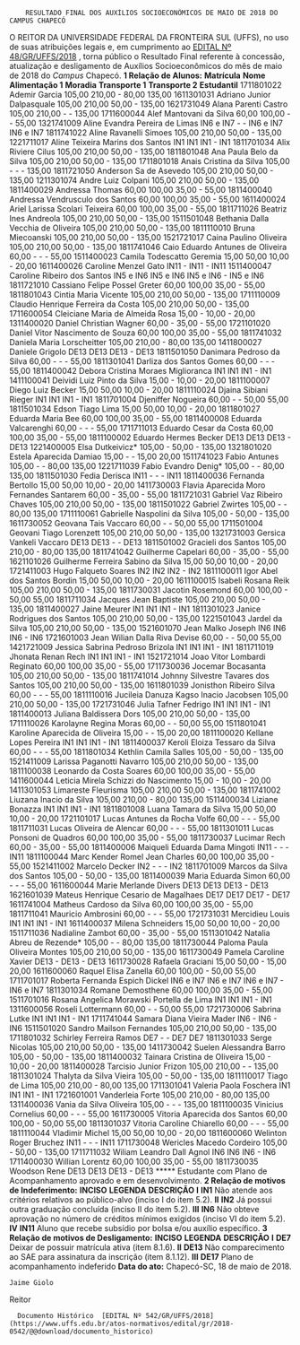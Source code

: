         RESULTADO FINAL DOS AUXÍLIOS SOCIOECONÔMICOS DE MAIO DE 2018 DO CAMPUS CHAPECÓ  

 O REITOR DA UNIVERSIDADE FEDERAL DA FRONTEIRA SUL (UFFS), no uso de suas atribuições legais e, em cumprimento ao [EDITAL Nº 48/GR/UFFS/2018](https://www.uffs.edu.br/atos-normativos/edital/gr/2018-0048)  , torna público o Resultado Final referente à concessão, atualização e desligamento de Auxílios Socioeconômicos do mês de maio de 2018 do *Campus* Chapecó.  **1 Relação de Alunos:**      **Matrícula**    **Nome**    **Alimentação 1**    **Moradia**    **Transporte 1**    **Transporte 2**    **Estudantil**      1711801022   Ademir Garcia   105,00   210,00   -   80,00   135,00     1611301031   Adriano Junior Dalpasquale   105,00   210,00   50,00   -   135,00     1621731049   Alana Parenti Castro   105,00   210,00   -   -   135,00     1711600044   Alef Mantovani da Silva   60,00   100,00   -   -   55,00     1321741009   Aline Evandra Pereira de Limas   IN6 e IN7   -   -   IN6 e IN7   IN6 e IN7     1811741022   Aline Ravanelli Simoes   105,00   210,00   50,00   -   135,00     1221711017   Aline Teixeira Marins dos Santos   IN1   IN1   IN1   -   IN1     1811701034   Alix Riviere Cilus   105,00   210,00   50,00   -   135,00     1811801048   Ana Paula Belo da Silva   105,00   210,00   50,00   -   135,00     1711801018   Anais Cristina da Silva   105,00   -   -   -   135,00     1811721050   Anderson Sa de Asevedo   105,00   210,00   50,00   -   135,00     1211301074   Andre Luiz Colpani   105,00   210,00   50,00   -   135,00     1811400029   Andressa Thomas   60,00   100,00   35,00   -   55,00     1811400040   Andressa Vendrusculo dos Santos   60,00   100,00   35,00   -   55,00     1611400024   Ariel Larissa Scolari Teixeira   60,00   100,00   35,00   -   55,00     1811711026   Beatriz Ines Andreola   105,00   210,00   50,00   -   135,00     1511501048   Bethania Dalla Vecchia de Oliveira   105,00   210,00   50,00   -   135,00     1811110010   Bruna Miecoanski   105,00   210,00   50,00   -   135,00     1521721017   Caina Paulino Oliveira   105,00   210,00   50,00   -   135,00     1811741046   Caio Eduardo Antunes de Oliveira   60,00   -   -   -   55,00     1511400023   Camila Todescatto Geremia   15,00   50,00   10,00   -   20,00     1611400026   Caroline Menzel Gato   IN11   -   IN11   -   IN11     1511400047   Caroline Ribeiro dos Santos   IN5 e IN6   IN5 e IN6   IN5 e IN6   -   IN5 e IN6     1811721010   Cassiano Felipe Possel Greter   60,00   100,00   35,00   -   55,00     1811801043   Cintia Maria Vicente   105,00   210,00   50,00   -   135,00     1711110009   Claudio Henrique Ferreira da Costa   105,00   210,00   50,00   -   135,00     1711600054   Cleiciane Maria de Almeida Rosa   15,00   -   10,00   -   20,00     1311400020   Daniel Christian Wagner   60,00   -   35,00   -   55,00     1721101020   Daniel Vitor Nascimento de Souza   60,00   100,00   35,00   -   55,00     1811741032   Daniela Maria Lorscheitter   105,00   210,00   -   80,00   135,00     1411800027   Daniele Grigolo   DE13   DE13   DE13   -   DE13     1811501050   Danimara Pedroso da Silva   60,00   -   -   -   55,00     1811301041   Darliza dos Santos Gomes   60,00   -   -   -   55,00     1811400042   Debora Cristina Moraes Miglioranca   IN1   IN1   IN1   -   IN1     1411100041   Deividi Luiz Pinto da Silva   15,00   -   10,00   -   20,00     1811100007   Diego Luiz Becker   15,00   50,00   10,00   -   20,00     1811110024   Djaina Sibiani Rieger   IN1   IN1   IN1   -   IN1     1811701004   Djeniffer Nogueira   60,00   -   -   50,00   55,00     1811501034   Edson Tiago Lima   15,00   50,00   10,00   -   20,00     1811801027   Eduarda Maria Bee   60,00   100,00   35,00   -   55,00     1811400008   Eduarda Valcarenghi   60,00   -   -   -   55,00     1711711013   Eduardo Cesar da Costa   60,00   100,00   35,00   -   55,00     1811100002   Eduardo Hermes Becker   DE13   DE13   DE13   -   DE13     1221400005   Elsa Dutkeivicz*   105,00   -   50,00   -   135,00     1321801020   Estela Aparecida Damiao   15,00   -   -   15,00   20,00     1511741023   Fabio Antunes   105,00   -   -   80,00   135,00     1221711039   Fabio Evandro Denig*   105,00   -   -   80,00   135,00     1811501030   Fedia Derisca   IN11   -   -   -   IN11     1811400036   Fernanda Bertollo   15,00   50,00   10,00   -   20,00     1411730003   Flavia Aparecida Moro Fernandes Santarem   60,00   -   35,00   -   55,00     1811721031   Gabriel Vaz Ribeiro Chaves   105,00   210,00   50,00   -   135,00     1811501022   Gabriel Zwirtes   105,00   -   -   80,00   135,00     1711110061   Gabrielle Naspolini da Silva   105,00   -   50,00   -   135,00     1611730052   Geovana Tais Vaccaro   60,00   -   -   50,00   55,00     1711501004   Geovani Tiago Lorenzett   105,00   210,00   50,00   -   135,00     1321731003   Gersica Vankeli Vaccaro   DE13   DE13   -   -   DE13     1811501002   Gracieli dos Santos   105,00   210,00   -   80,00   135,00     1811741042   Guilherme Capelari   60,00   -   35,00   -   55,00     1621101026   Guilherme Ferreira Sabino da Silva   15,00   50,00   10,00   -   20,00     1721411003   Hugo Falqueto Soares   IN2   IN2   IN2   -   IN2     1811100011   Igor Abel dos Santos Bordin   15,00   50,00   10,00   -   20,00     1611100015   Isabeli Rosana Reik   105,00   210,00   50,00   -   135,00     1811730031   Jacotin Rosemond   60,00   100,00   -   50,00   55,00     1811711034   Jacques Jean Baptiste   105,00   210,00   50,00   -   135,00     1811400027   Jaine Meurer   IN1   IN1   IN1   -   IN1     1811301023   Janice Rodrigues dos Santos   105,00   210,00   50,00   -   135,00     1221501043   Jardel da Silva   105,00   210,00   50,00   -   135,00     1521601070   Jean Malko Joseph   IN6   IN6   IN6   -   IN6     1721601003   Jean Wilian Dalla Riva Devise   60,00   -   -   50,00   55,00     1421721009   Jessica Sabrina Pedroso Brizola   IN1   IN1   IN1   -   IN1     1811711019   Jhonata Renan Rech   IN1   IN1   IN1   -   IN1     1521721014   Joao Vitor Lombardi Reginato   60,00   100,00   35,00   -   55,00     1711730036   Jocemar Bocasanta   105,00   210,00   50,00   -   135,00     1811741014   Johnny Silvestre Tavares dos Santos   105,00   210,00   50,00   -   135,00     1611801039   Jonisthon Ribeiro Silva   60,00   -   -   -   55,00     1811110016   Jucileia Danuza Kagso Inacio Jacobsen   105,00   210,00   50,00   -   135,00     1721731046   Julia Tafner Fedrigo   IN1   IN1   IN1   -   IN1     1811400013   Juliana Baldissera Dors   105,00   210,00   50,00   -   135,00     1711110026   Karolayne Regina Moras   60,00   -   -   50,00   55,00     1511801041   Karoline Aparecida de Oliveira   15,00   -   -   15,00   20,00     1811100020   Kellane Lopes Pereira   IN1   IN1   IN1   -   IN1     1811400037   Keroli Eloiza Tessaro da Silva   60,00   -   -   -   55,00     1811801034   Kethlin Camila Salles   105,00   -   50,00   -   135,00     1521411009   Larissa Paganotti Navarro   105,00   210,00   50,00   -   135,00     1811100038   Leonardo da Costa Soares   60,00   100,00   35,00   -   55,00     1411600044   Leticia Mirela Schizzi do Nascimento   15,00   -   10,00   -   20,00     1411301053   Limareste Fleurisma   105,00   210,00   50,00   -   135,00     1811741002   Liuzana Inacio da Silva   105,00   210,00   -   80,00   135,00     1511400034   Liziane Bonazza   IN1   IN1   IN1   -   IN1     1811801008   Luana Tamara da Silva   15,00   50,00   10,00   -   20,00     1721101017   Lucas Antunes da Rocha Volfe   60,00   -   -   -   55,00     1811711031   Lucas Oliveira de Alencar   60,00   -   -   -   55,00     1811301011   Lucas Ponsoni de Quadros   60,00   100,00   35,00   -   55,00     1811730037   Lucimar Rech   60,00   -   35,00   -   55,00     1811400006   Maiqueli Eduarda Dama Mingoti   IN11   -   -   -   IN11     1811100044   Marc Kender Romel Jean Charles   60,00   100,00   35,00   -   55,00     1521411002   Marcelo Decker   IN2   -   -   -   IN2     1811701009   Marcos da Silva dos Santos   105,00   -   50,00   -   135,00     1811400039   Maria Eduarda Simon   60,00   -   -   -   55,00     1611600044   Marie Merlande Divers   DE13   DE13   DE13   -   DE13     1621601039   Mateus Henrique Cesario de Magalhaes   DE17   DE17   DE17   -   DE17     1611741004   Matheus Cardoso da Silva   60,00   100,00   35,00   -   55,00     1811711041   Mauricio Ambrosini   60,00   -   -   -   55,00     1721731031   Mercidieu Louis   IN1   IN1   IN1   -   IN1     1611400037   Milena Schneiders   15,00   50,00   10,00   -   20,00     1511711036   Nadialine Zambot   60,00   -   35,00   -   55,00     1511301042   Natalia Abreu de Rezende*   105,00   -   -   80,00   135,00     1811730044   Paloma Paula Oliveira Montes   105,00   210,00   50,00   -   135,00     1611730049   Pamela Caroline Xavier   DE13   -   DE13   -   DE13     1611730028   Rafaela Graciani   15,00   50,00   -   15,00   20,00     1611600060   Raquel Elisa Zanella   60,00   100,00   -   50,00   55,00     1711701017   Roberta Fernanda Espich Dickel   IN6 e IN7   IN6 e IN7   IN6 e IN7   -   IN6 e IN7     1811301034   Romane Demosthene   60,00   100,00   35,00   -   55,00     1511701016   Rosana Angelica Morawski Portella de Lima   IN1   IN1   IN1   -   IN1     1311600056   Roseli Lottermann   60,00   -   -   50,00   55,00     1721730006   Sabrina Lutke   IN1   IN1   IN1   -   IN1     1711741044   Samara Diana Vieira Mader   IN6   -   IN6   -   IN6     1511501020   Sandro Mailson Fernandes   105,00   210,00   50,00   -   135,00     1711801032   Schirley Ferreira Ramos   DE7   -   -   DE7   DE7     1811301033   Serge Nicolas   105,00   210,00   50,00   -   135,00     1411730042   Suelen Alessandra Barro   105,00   -   50,00   -   135,00     1811400032   Tainara Cristina de Oliveira   15,00   -   10,00   -   20,00     1811400028   Tarcisio Junior Frizon   105,00   210,00   -   -   135,00     1811301024   Thalyta da Silva Vieira   105,00   -   50,00   -   135,00     1811110017   Tiago de Lima   105,00   210,00   -   80,00   135,00     1711301041   Valeria Paola Foschera   IN1   IN1   IN1   -   IN1     1721601001   Vanderleia Forte   105,00   210,00   -   80,00   135,00     1311400036   Vania da Silva Oliveira   105,00   -   -   -   135,00     1811100035   Vinicius Cornelius   60,00   -   -   -   55,00     1611730005   Vitoria Aparecida dos Santos   60,00   100,00   -   50,00   55,00     1811301037   Vitoria Caroline Chiarello   60,00   -   -   -   55,00     1811110044   Vladimir Michel   15,00   50,00   10,00   -   20,00     1811600060   Welinton Roger Bruchez   IN11   -   -   -   IN11     1711730048   Wericles Macedo Cordeiro   105,00   -   50,00   -   135,00     1711711032   Wiliam Leandro Dall Agnol   IN6   IN6   IN6   -   IN6     1711400030   Willian Lorentz   60,00   100,00   35,00   -   55,00     1811730035   Woodson Rene   DE13   DE13   DE13   -   DE13     ***** Estudante com Plano de Acompanhamento aprovado e em desenvolvimento.  **2 Relação de motivos de Indeferimento:**      **INCISO**    **LEGENDA**    **DESCRIÇÃO**      **I**    **IN1**    Não atende aos critérios relativos ao público-alvo (inciso I do item 5.2).     **II**    **IN2**    Já possui outra graduação concluída (inciso II do item 5.2).     **III**    **IN6**    Não obteve aprovação no número de créditos mínimos exigidos (inciso VI do item 5.2).     **IV**    **IN11**    Aluno que recebe subsídio por bolsa e/ou auxílio específico.      **3 Relação de motivos de Desligamento:**      **INCISO**    **LEGENDA**    **DESCRIÇÃO**      **I**    **DE7**    Deixar de possuir matrícula ativa (item 8.1.6).     **II**    **DE13**    Não comparecimento ao SAE para assinatura da inscrição (item 8.1.12).     **III**    **DE17**    Plano de acompanhamento indeferido          **Data do ato:** Chapecó-SC, 18 de maio de 2018.   
 

    Jaime Giolo   
 Reitor 

      Documento Histórico  [EDITAL Nº 542/GR/UFFS/2018](https://www.uffs.edu.br/atos-normativos/edital/gr/2018-0542/@@download/documento_historico)     
      